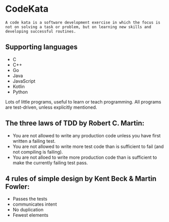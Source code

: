# CodeKata
    A code kata is a software development exercise in which the focus is not on solving a task or problem, but on learning new skills and developing successful routines.

## Supporting languages
- C
- C++
- Go
- Java
- JavaScript
- Kotlin
- Python

Lots of little programs, useful to learn or teach programming.
All programs are test-driven, unless explicitly mentioned.

## The three laws of TDD by Robert C. Martin:
- You are not allowed to write any production code unless you have first written a failing test.
- You are not allowed to write more test code than is sufficient to fail (and not compiling is failing).
- You are not alloed to write more production code than is sufficient to make the currently failing test pass.

## 4 rules of simple design by Kent Beck & Martin Fowler:
- Passes the tests
- communicates intent
- No duplication
- Fewest elements
